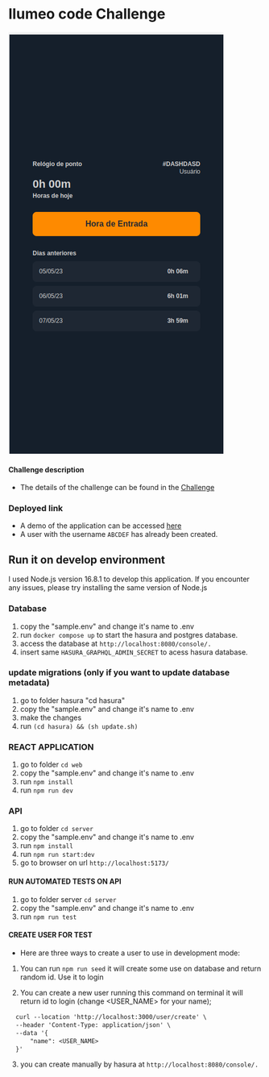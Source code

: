# Ilumeo code Challenge

![Ilumeo application](screenshot.png)

#### Challenge description
- The details of the challenge can be found in the  [Challenge](challenge.md)


### Deployed link
- A demo of the application can be accessed <a href="https://ilumeo-challenge-h3xxb8mv4-felipeschiavini.vercel.app/" target="_blank"> here </a>
- A user with the username `ABCDEF` has already been created.


## Run it on develop environment

I used Node.js version 16.8.1 to develop this application. If you encounter any issues, please try installing the same version of Node.js

### Database

1. copy the "sample.env" and change it's name to .env
2. run `docker compose up` to start the hasura and postgres database.
3. access the database at `http://localhost:8080/console/.`
4. insert same `HASURA_GRAPHQL_ADMIN_SECRET` to acess hasura database.

### update migrations (only if you want to update database metadata)

1. go to folder hasura "cd hasura"
2. copy the "sample.env" and change it's name to .env
3. make the changes
4. run `(cd hasura) && (sh update.sh)`

### REACT APPLICATION

1. go to folder `cd web`
2. copy the "sample.env" and change it's name to .env
3. run `npm install`
4. run `npm run dev`

### API

1. go to folder `cd server`
2. copy the "sample.env" and change it's name to .env
3. run `npm install`
4. run `npm run start:dev`
5. go to browser on url `http://localhost:5173/`

#### RUN AUTOMATED TESTS ON API
1. go to folder server `cd server`
2. copy the "sample.env" and change it's name to .env
3. run `npm run test`

#### CREATE USER FOR TEST

- Here are three ways to create a user to use in development mode:

1. You can run `npm run seed` it will create some use on database and return random id. Use it to login

2. You can create a new user running this command on terminal it will return id to login (change <USER_NAME> for your name);

```
  curl --location 'http://localhost:3000/user/create' \
  --header 'Content-Type: application/json' \
  --data '{
      "name": <USER_NAME>
  }'
```

3. you can create manually by hasura at `http://localhost:8080/console/.`

